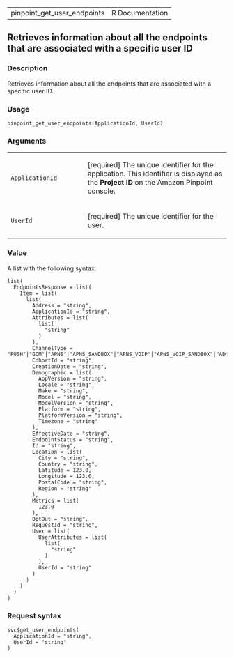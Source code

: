 <table style="width: 100%;">
<tbody>
<tr class="odd">
<td>pinpoint_get_user_endpoints</td>
<td style="text-align: right;">R Documentation</td>
</tr>
</tbody>
</table>

## Retrieves information about all the endpoints that are associated with a specific user ID

### Description

Retrieves information about all the endpoints that are associated with a
specific user ID.

### Usage

    pinpoint_get_user_endpoints(ApplicationId, UserId)

### Arguments

<table>
<colgroup>
<col style="width: 35%" />
<col style="width: 65%" />
</colgroup>
<tbody>
<tr class="odd">
<td><code
id="pinpoint_get_user_endpoints_:_ApplicationId">ApplicationId</code></td>
<td><p>[required] The unique identifier for the application. This
identifier is displayed as the <strong>Project ID</strong> on the Amazon
Pinpoint console.</p></td>
</tr>
<tr class="even">
<td><code id="pinpoint_get_user_endpoints_:_UserId">UserId</code></td>
<td><p>[required] The unique identifier for the user.</p></td>
</tr>
</tbody>
</table>

### Value

A list with the following syntax:

    list(
      EndpointsResponse = list(
        Item = list(
          list(
            Address = "string",
            ApplicationId = "string",
            Attributes = list(
              list(
                "string"
              )
            ),
            ChannelType = "PUSH"|"GCM"|"APNS"|"APNS_SANDBOX"|"APNS_VOIP"|"APNS_VOIP_SANDBOX"|"ADM"|"SMS"|"VOICE"|"EMAIL"|"BAIDU"|"CUSTOM"|"IN_APP",
            CohortId = "string",
            CreationDate = "string",
            Demographic = list(
              AppVersion = "string",
              Locale = "string",
              Make = "string",
              Model = "string",
              ModelVersion = "string",
              Platform = "string",
              PlatformVersion = "string",
              Timezone = "string"
            ),
            EffectiveDate = "string",
            EndpointStatus = "string",
            Id = "string",
            Location = list(
              City = "string",
              Country = "string",
              Latitude = 123.0,
              Longitude = 123.0,
              PostalCode = "string",
              Region = "string"
            ),
            Metrics = list(
              123.0
            ),
            OptOut = "string",
            RequestId = "string",
            User = list(
              UserAttributes = list(
                list(
                  "string"
                )
              ),
              UserId = "string"
            )
          )
        )
      )
    )

### Request syntax

    svc$get_user_endpoints(
      ApplicationId = "string",
      UserId = "string"
    )
